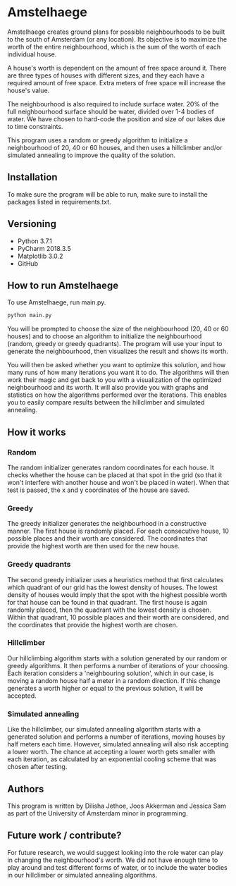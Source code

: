 # Amstelhaege
Amstelhaege creates ground plans for possible neighbourhoods to be built to the south of Amsterdam (or any location). Its objective is to maximize the worth of the entire neighbourhood, which is the sum of the worth of each individual house.

A house's worth is dependent on the amount of free space around it. There are three types of houses with different sizes, and they each have a required amount of free space. Extra meters of free space will increase the house's value.

The neighbourhood is also required to include surface water. 20% of the full neighbourhood surface should be water, divided over 1-4 bodies of water. We have chosen to hard-code the position and size of our lakes due to time constraints. 

This program uses a random or greedy algorithm to initialize a neighbourhood of 20, 40 or 60 houses, and then uses a hillclimber and/or simulated annealing to improve the quality of the solution.

## Installation
To make sure the program will be able to run, make sure to install the packages listed in requirements.txt.

## Versioning

* Python 3.7.1
* PyCharm 2018.3.5
* Matplotlib 3.0.2
* GitHub

## How to run Amstelhaege
To use Amstelhaege, run main.py.
```python
python main.py
```
You will be prompted to choose the size of the neighbourhood (20, 40 or 60 houses) and to
choose an algorithm to initialize the neighbourhood (random, greedy or greedy quadrants).
The program will use your input to generate the neighbourhood, then visualizes the result and shows its worth.

You will then be asked whether you want to optimize this solution, and how many runs of how many iterations you want it to do. The algorithms will then work their magic and get back to you with a visualization of the optimized neighbourhood and its worth. It will also provide you with graphs and statistics on how the algorithms performed over the iterations. This enables you to easily compare results between the hillclimber and simulated annealing.

## How it works

### Random
The random initializer generates random coordinates for each house. It checks whether the house can be placed at that spot in the grid (so that it won't interfere with another house and won't be placed in water). When that test is passed, the x and y coordinates of the house are saved.

### Greedy
The greedy initializer generates the neighbourhood in a constructive manner. The first house is randomly placed. For each consecutive house, 10 possible places and their worth are considered. The coordinates that provide the highest worth are then used for the new house.

### Greedy quadrants
The second greedy initializer uses a heuristics method that first calculates which quadrant of our grid has the lowest density of houses. The lowest density of houses would imply that the spot with the highest possible worth for that house can be found in that quadrant. The first house is again randomly placed, then the quadrant with the lowest density is chosen. Within that quadrant, 10 possible places and their worth are considered, and the coordinates that provide the highest worth are chosen.

### Hillclimber
Our hillclimbing algorithm starts with a solution generated by our random or greedy algorithms. It then performs a number of iterations of your choosing. Each iteration considers a 'neighbouring solution', which in our case, is moving a random house half a meter in a random direction. If this change generates a worth higher or equal to the previous solution, it will be accepted.

### Simulated annealing
Like the hillclimber, our simulated annealing algorithm starts with a generated solution and performs a number of iterations, moving houses by half meters each time. However, simulated annealing will also risk accepting a lower worth. The chance at accepting a lower worth gets smaller with each iteration, as calculated by an exponential cooling scheme that was chosen after testing.

## Authors
This program is written by Dilisha Jethoe, Joos Akkerman and Jessica Sam as part of the University of Amsterdam minor in programming.

## Future work / contribute? 
For future research, we would suggest looking into the role water can play in changing the neighbourhood's worth. We did not have enough time to play around and test different forms of water, or to include the water bodies in our hillclimber or simulated annealing algorithms. 
